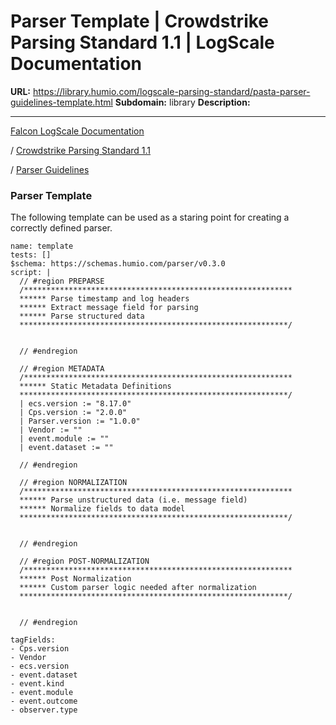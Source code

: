 # Parser Template | Crowdstrike Parsing Standard 1.1 | LogScale Documentation

**URL:** https://library.humio.com/logscale-parsing-standard/pasta-parser-guidelines-template.html
**Subdomain:** library
**Description:** 

---

[Falcon LogScale Documentation](https://library.humio.com)

/ [Crowdstrike Parsing Standard 1.1](pasta.html)

/ [Parser Guidelines](pasta-parser-guidelines.html)

### Parser Template

The following template can be used as a staring point for creating a correctly defined parser. 
    
    
    name: template
    tests: []
    $schema: https://schemas.humio.com/parser/v0.3.0
    script: |
      // #region PREPARSE
      /************************************************************
      ****** Parse timestamp and log headers
      ****** Extract message field for parsing 
      ****** Parse structured data 
      ************************************************************/
        
      
      // #endregion
    
      // #region METADATA
      /************************************************************
      ****** Static Metadata Definitions
      ************************************************************/
      | ecs.version := "8.17.0"
      | Cps.version := "2.0.0"
      | Parser.version := "1.0.0"
      | Vendor := ""
      | event.module := ""
      | event.dataset := ""
    
      // #endregion
    
      // #region NORMALIZATION
      /************************************************************
      ****** Parse unstructured data (i.e. message field)
      ****** Normalize fields to data model
      ************************************************************/
    
    
      // #endregion
    
      // #region POST-NORMALIZATION
      /************************************************************
      ****** Post Normalization
      ****** Custom parser logic needed after normalization
      ************************************************************/
    
    
      // #endregion
    
    tagFields:
    - Cps.version
    - Vendor
    - ecs.version
    - event.dataset
    - event.kind
    - event.module
    - event.outcome
    - observer.type
